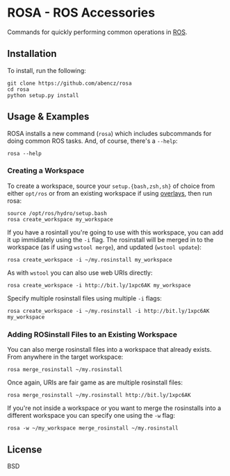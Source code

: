# ROSA - ROS Accessories

Commands for quickly performing common operations in [ROS](http://ros.org).

## Installation

To install, run the following:

    git clone https://github.com/abencz/rosa
    cd rosa
    python setup.py install

## Usage & Examples

ROSA installs a new command (`rosa`) which includes subcommands for doing
common ROS tasks. And, of course, there's a `--help`:

    rosa --help

### Creating a Workspace
To create a workspace, source your `setup.{bash,zsh,sh}` of choice from either
`opt/ros` or from an existing workspace if using
[overlays](http://wiki.ros.org/catkin/Tutorials/workspace_overlaying), then run
rosa:

    source /opt/ros/hydro/setup.bash
    rosa create_workspace my_workspace
    
If you have a rosintall you're going to use with this workspace, you can add it
up immidiately using the `-i` flag. The rosinstall will be merged in to the
workspace (as if using `wstool merge`), and updated (`wstool update`):

    rosa create_workspace -i ~/my.rosinstall my_workspace
    
As with `wstool` you can also use web URIs directly:

    rosa create_workspace -i http://bit.ly/1xpc6AK my_workspace
    
Specify multiple rosinstall files using multiple `-i` flags:

    rosa create_workspace -i ~/my.rosinstall -i http://bit.ly/1xpc6AK my_workspace
    
### Adding ROSinstall Files to an Existing Workspace
You can also merge rosinstall files into a workspace that already exists. From
anywhere in the target workspace:

    rosa merge_rosinstall ~/my.rosinstall

Once again, URIs are fair game as are multiple rosinstall files:

    rosa merge_rosinstall ~/my.rosinstall http://bit.ly/1xpc6AK
    
If you're not inside a workspace or you want to merge the rosinstalls into a
different workspace you can specify one using the `-w` flag:

    rosa -w ~/my_workspace merge_rosinstall ~/my.rosinstall

## License
BSD

